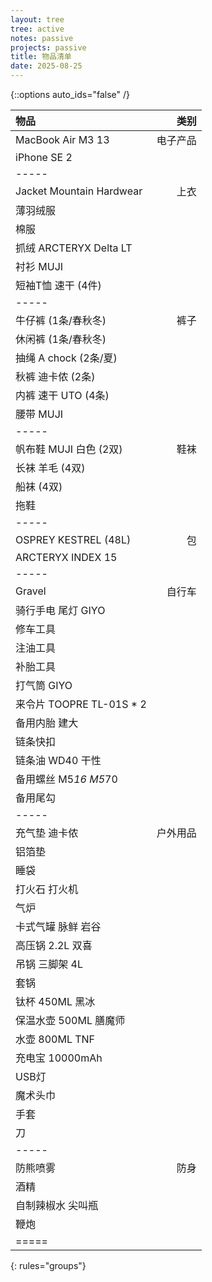 ```yaml
---
layout: tree
tree: active
notes: passive
projects: passive
title: 物品清单
date: 2025-08-25
---
```



{::options auto_ids="false" /}


| 物品                                 | 类别       |
|:-------------------------------------|-----------:|
| MacBook Air M3 13                    | 电子产品   |
| iPhone SE 2                          |            |
|-----
| Jacket Mountain Hardwear             | 上衣       |
| 薄羽绒服                             |            |
| 棉服                                 |            |
| 抓绒 ARCTERYX Delta LT               |            |
| 衬衫 MUJI                            |            |
| 短袖T恤 速干 (4件)                   |            |
|-----
| 牛仔裤 (1条/春秋冬)                  | 裤子       |
| 休闲裤 (1条/春秋冬)                  |            |
| 抽绳 A chock (2条/夏)                |            |
| 秋裤 迪卡侬 (2条)                    |            |
| 内裤 速干 UTO (4条)                  |            |
| 腰带 MUJI                            |            |
|-----
| 帆布鞋 MUJI 白色 (2双)               | 鞋袜       |
| 长袜 羊毛 (4双)                      |            |
| 船袜 (4双)                           |            |
| 拖鞋                                 |            |
|-----
| OSPREY KESTREL (48L)                 | 包         |
| ARCTERYX INDEX 15                    |            |
|-----
| Gravel                               | 自行车     |
| 骑行手电 尾灯 GIYO                   |            |
| 修车工具                             |            |
| 注油工具                             |            |
| 补胎工具                             |            |
| 打气筒 GIYO                          |            |
| 来令片 TOOPRE TL-01S * 2             |            |
| 备用内胎 建大                        |            |
| 链条快扣                             |            |
| 链条油 WD40 干性                     |            |
| 备用螺丝 M5*16 M5*70                 |            |
| 备用尾勾                             |            |
|-----
| 充气垫 迪卡侬                        | 户外用品   |
| 铝箔垫                               |            |
| 睡袋                                 |            |
| 打火石 打火机                        |            |
| 气炉                                 |            |
| 卡式气罐 脉鲜 岩谷                   |            |
| 高压锅 2.2L 双喜                     |            |
| 吊锅 三脚架 4L                       |            |
| 套锅                                 |            |
| 钛杯 450ML 黑冰                      |            |
| 保温水壶 500ML 膳魔师                |            |
| 水壶 800ML TNF                       |            |
| 充电宝 10000mAh                      |            |
| USB灯                                |            |
| 魔术头巾                             |            |
| 手套                                 |            |
| 刀                                   |            |
|-----
| 防熊喷雾                             | 防身       |
| 酒精                                 |            |
| 自制辣椒水 尖叫瓶                    |            |
| 鞭炮                                 |            |
|=====
{: rules="groups"}

